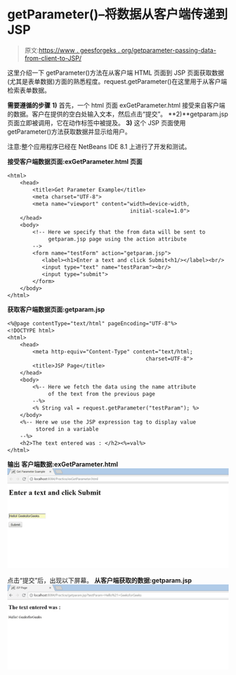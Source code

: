 # getParameter()–将数据从客户端传递到 JSP

> 原文:[https://www . geesforgeks . org/getparameter-passing-data-from-client-to-JSP/](https://www.geeksforgeeks.org/getparameter-passing-data-from-client-to-jsp/)

这里介绍一下 getParameter()方法在从客户端 HTML 页面到 JSP 页面获取数据(尤其是表单数据)方面的熟悉程度。request.getParameter()在这里用于从客户端检索表单数据。

**需要遵循的步骤**
**1)** 首先，一个 html 页面 exGetParameter.html 接受来自客户端的数据。客户在提供的空白处输入文本，然后点击“提交”。
**2)**getparam.jsp 页面立即被调用，它在动作标签中被提及。
**3)** 这个 JSP 页面使用 getParameter()方法获取数据并显示给用户。

注意:整个应用程序已经在 NetBeans IDE 8.1 上进行了开发和测试。

**接受客户端数据页面:exGetParameter.html 页面**

```
<html>
    <head>
        <title>Get Parameter Example</title>
        <meta charset="UTF-8">
        <meta name="viewport" content="width=device-width,
                                       initial-scale=1.0">
    </head>
    <body>
        <!-- Here we specify that the from data will be sent to 
             getparam.jsp page using the action attribute  
        -->
        <form name="testForm" action="getparam.jsp">
           <label><h1>Enter a text and click Submit<h1/></label><br/>
           <input type="text" name="testParam"><br/>
           <input type="submit">
        </form>
    </body>
</html>
```

**获取客户端数据页面:getparam.jsp**

```
<%@page contentType="text/html" pageEncoding="UTF-8"%>
<!DOCTYPE html>
<html>
    <head>
        <meta http-equiv="Content-Type" content="text/html;
                                            charset=UTF-8">
        <title>JSP Page</title>
    </head>
    <body>
        <%-- Here we fetch the data using the name attribute 
             of the text from the previous page
        --%>
        <% String val = request.getParameter("testParam"); %>
    </body>
    <%-- Here we use the JSP expression tag to display value 
         stored in a variable
    --%>
    <h2>The text entered was : </h2><%=val%>
</html>
```

**输出**
**客户端数据:exGetParameter.html**
![Client Data](img/960d82b3b7c7f93d20124ea8e7c461b0.png)

点击“提交”后，出现以下屏幕。
**从客户端获取的数据:getparam.jsp**
![Fetched Data from Client](img/6a766df5aefd097ac47b4b59a5fb9567.png)
